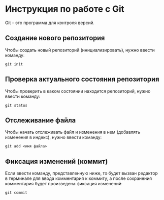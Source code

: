 # Инструкция по работе с Git

Git - это программа для контроля версий.

## Создание нового репозитория

Чтобы создать новый репозиторий (инициализировать), нужно ввести команду:

    git init
    
## Проверка актуального состояния репозитория

Чтобы проверить в каком состоянии находится репозиторий, нужно ввести команду:

    git status

## Отслеживание файла

Чтобы начать отслеживать файл и изменения в нем (добавлять изменения в индекс), нужно ввести команду:

    git add <имя файла>

## Фиксация изменений (коммит)

Если ввести команду, представленную ниже, то будет вызван редактор в терминале для ввода комментария к коммиту, а после сохранения комментария будет произведена фиксация изменений:

    git commit
    